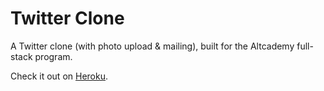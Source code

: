 # Twitter Clone

A Twitter clone (with photo upload & mailing), built for the Altcademy full-stack program.

Check it out on [Heroku](https://enigmatic-anchorage-18379.herokuapp.com/).
